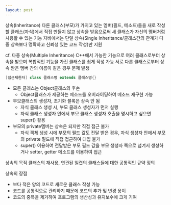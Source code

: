 ```yaml
---
layout: post
---
```


상속(Inheritance)
다른 클래스(부모)가 가지고 있는 멤버(필드, 메소드)들을 새로 작성할 클래스(자식)에서 직접 만들지 않고 상속을 받음으로써 새 클래스가 자신의 멤버처럼 사용할 수 있는 기능
자바에서는 단일 상속(Single Inheritance/클래스간의 관계가 다중 상속보다 명확하고 신뢰성 있는 코드 작성)만 지원

cf. 다중 상속(Multiple Inheritance)
C++에서 가능한 기능으로 여러 클래스로부터 상속을 받으며 복합적인 기능을 가진 클래스를 쉽게 작성 가능
서로 다른 클래스로부터 상속 받은 멤버 간의 이름이 같은 경우 문제 발생

```java
[접근제한자] class 클래스명 extends 클래스명{}
```

- 모든 클래스는 Object클래스의 후손
  + Object클래스가 제공하는 메소드를 오버라이딩하여 메소드 재구현 가능
- 부모클래스의 생성자, 초기화 블록은 상속 안 됨
  + 자식 클래스 생성 시, 부모 클래스 생성자가 먼저 실행
  + 자식 클래스 생성자 안에서 부모 클래스 생성자 호출을 명시하고 싶으면 super() 활용
- 부모의 private멤버는 상속은 되지만 직접 접근 불가
  + 자식 객체 생성 시에 부모의 필드 값도 전달 받은 경우, 자식 생성자 안에서 부모의 private 필드에 직접 접근하여 대입 불가
  + super() 이용하여 전달받은 부모 필드 값을 부모 생성자 쪽으로 넘겨서 생성하거나 setter, getter 메소드를 이용하여 접근


상속의 목적
클래스의 재사용, 연관된 일련의 클래스들에 대한 공통적인 규약 정의

상속의 장점
- 보다 적은 양의 코드로 새로운 클래스 작성 가능
- 코드를 공통적으로 관리하기 때문에 코드의 추가 및 변경 용이
- 코드의 중복을 제거하여 프로그램의 생산성과 유지보수에 크게 기여

